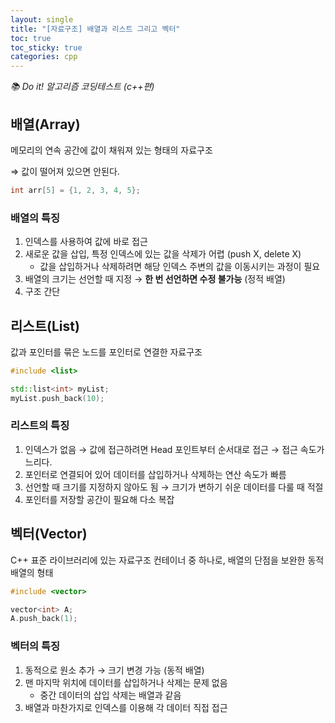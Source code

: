```yaml
---
layout: single
title: "[자료구조] 배열과 리스트 그리고 벡터"
toc: true
toc_sticky: true
categories: cpp
---
```


*📚 Do it! 알고리즘 코딩테스트 (c++편)*

## 배열(Array)

메모리의 연속 공간에 값이 채워져 있는 형태의 자료구조

⇒ 값이 떨어져 있으면 안된다.

```cpp
int arr[5] = {1, 2, 3, 4, 5};
```

### 배열의 특징

1. 인덱스를 사용하여 값에 바로 접근
2. 새로운 값을 삽입, 특정 인덱스에 있는 값을 삭제가 어렵 (push X, delete X)
    - 값을 삽입하거나 삭제하려면 해당 인덱스 주변의 값을 이동시키는 과정이 필요
3. 배열의 크기는 선언할 때 지정 → **한 번 선언하면 수정 불가능** (정적 배열)
4. 구조 간단

## 리스트(List)

값과 포인터를 묶은 노드를 포인터로 연결한 자료구조

```cpp
#include <list>

std::list<int> myList;
myList.push_back(10);
```

### 리스트의 특징

1. 인덱스가 없음 → 값에 접근하려면 Head 포인트부터 순서대로 접근 → 접근 속도가 느리다.
2. 포인터로 연결되어 있어 데이터를 삽입하거나 삭제하는 연산 속도가 빠름
3. 선언할 때 크기를 지정하지 않아도 됨 → 크기가 변하기 쉬운 데이터를 다룰 때 적절
4. 포인터를 저장할 공간이 필요해 다소 복잡

## 벡터(Vector)

C++ 표준 라이브러리에 있는 자료구조 컨테이너 중 하나로, 배열의 단점을 보완한 동적 배열의 형태

```cpp
#include <vector>

vector<int> A;
A.push_back(1);
```

### 벡터의 특징

1. 동적으로 원소 추가 → 크기 변경 가능 (동적 배열)
2. 맨 마지막 위치에 데이터를 삽입하거나 삭제는 문제 없음
    - 중간 데이터의 삽입 삭제는 배열과 같음
3. 배열과 마찬가지로 인덱스를 이용해 각 데이터 직접 접근
